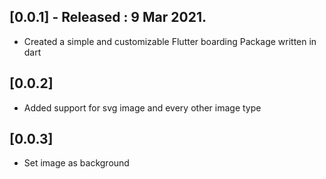 ## [0.0.1] - Released : 9 Mar 2021.

- Created a simple and customizable Flutter boarding Package written in dart

## [0.0.2]

- Added support for svg image and every other image type

## [0.0.3]

- Set image as background
